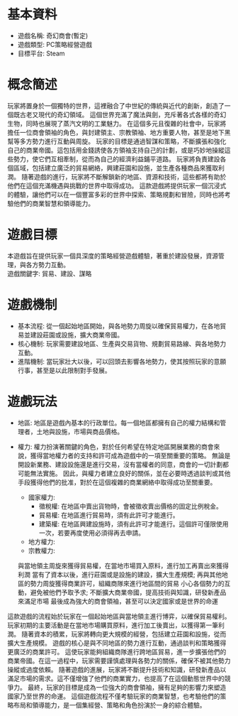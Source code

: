 # 基本資料

- 遊戲名稱: 奇幻商會(暫定)
- 遊戲類型: PC策略經營遊戲
- 目標平台: Steam

# 概念簡述

玩家將置身於一個獨特的世界，這裡融合了中世紀的傳統與近代的創新，創造了一個既古老又現代的奇幻領域。
這個世界充滿了魔法與劍，充斥著各式各樣的奇幻生物，同時也展現了蒸汽文明的工業魅力。
在這個多元且復雜的社會中，玩家將擔任一位商會領袖的角色，與封建領主、宗教領袖、地方重要人物，甚至是地下黑幫等多方勢力進行互動與周旋。
玩家的目標是通過智謀和策略，不斷擴張和強化自己的商業帝國。這包括用金錢誘使各方領袖支持自己的計劃，或是巧妙地操縱這些勢力，使它們互相牽制，從而為自己的經濟利益鋪平道路。
玩家將負責建設各個區域，包括建立廣泛的貿易網絡，興建莊園和設施，並生產各種商品來獲取利潤。
隨著遊戲的進行，玩家將不斷解鎖新的地區、資源和技術，這些都將有助於他們在這個充滿機遇與挑戰的世界中取得成功。
這款遊戲將提供玩家一個沉浸式的體驗，讓他們可以在一個豐富多彩的世界中探索、策略規劃和冒險，同時也將考驗他們的商業智慧和領導能力。

# 遊戲目標

本遊戲旨在提供玩家一個具深度的策略經營遊戲體驗，著重於建設發展，資源管理，與各方勢力互動。  
遊戲關鍵字: 貿易、建設、謀略

# 遊戲機制

- 基本流程: 從一個起始地區開始，與各地勢力周旋以確保貿易權力，在各地貿易並建設莊園或設施，擴大商業帝國。
- 核心機制: 玩家需要建設地區、生產與交易貨物、規劃貿易路線、與各地勢力互動。
- 進階機制: 當玩家壯大以後，可以回頭去影響各地勢力，使其按照玩家的意願行事，甚至是以此限制對手發展。

# 遊戲玩法

- 地區: 地區是遊戲內基本的行政單位。每一個地區都擁有自己的權力結構和管理者，土地與設施，市場與商品價格。
- 權力: 權力扮演著關鍵的角色，對於任何希望在特定地區開展業務的商會來說，獲得當地權力者的支持和許可成為遊戲中的一項至關重要的策略。
        無論是開設新業務、建設設施還是進行交易，沒有當權者的同意，商會的一切計劃都可能無法實施。
        因此，與權力者建立良好的關係，並在必要時透過談判或其他手段獲得他們的批准，對於在這個複雜的商業網絡中取得成功至關重要。
    + 國家權力:
        * 徵稅權: 在地區中賣出貨物時，會被徵收賣出價格的固定比例稅金。
        * 貿易權: 在地區進行貿易時，須有此許可才能進行。
        * 建築權: 在地區興建設施時，須有此許可才能進行。這個許可僅限使用一次，若要再度使用必須得再去申請。
    + 地方權力:
    + 宗教權力:



  與當地領主周旋來獲得貿易權，在當地市場買入原料，進行加工再賣出來獲得利潤
當有了資本以後，進行莊園或是設施的建設，擴大生產規模; 再與其他地區的勢力周旋獲得商業許可，組織商隊來進行地區間的貿易
小心各個勢力的互動，避免被他們予取予求; 不斷擴大商業帝國，提高技術與知識，研發新產品來滿足市場
最後成為強大的商會領袖，甚至可以決定國家或是世界的命運

這款遊戲的流程始於玩家在一個起始地區與當地領主進行博弈，以確保貿易權利。玩家初期的主要活動是在當地市場購買原料，進行加工後賣出，以獲得第一筆利潤。
隨著資本的積累，玩家將轉向更大規模的經營，包括建立莊園和設施，從而擴大生產規模。
遊戲的核心是與不同地區的勢力進行互動，通過談判和策略獲得更廣泛的商業許可。
這使玩家能夠組織商隊進行跨地區貿易，進一步擴張他們的商業帝國。在這一過程中，玩家需要謹慎處理與各勢力的關係，確保不被其他勢力操縱或過度依賴。
隨著遊戲的進展，玩家將不斷提升技術和知識，研發新產品以滿足市場的需求。這不僅增強了他們的商業實力，也提高了在這個動態世界中的競爭力。
最終，玩家的目標是成為一位強大的商會領袖，擁有足夠的影響力來塑造國家乃至世界的命運。
這個遊戲流程不僅考驗玩家的商業智慧，也考驗他們的策略布局和領導能力，是一個集經營、策略和角色扮演於一身的綜合體驗。